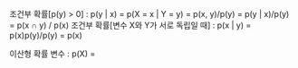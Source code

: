 조건부 확률[p(y) > 0] : p(y | x) = p(X = x | Y = y) = p(x, y)/p(y) = p(y | x)/p(y) = p(x ∩ y) / p(x)
조건부 확률[변수 X와 Y가 서로 독립일 때] : p(x | y) = p(x)p(y)/p(y) = p(x)

이산형 확률 변수 : p(X) = 



